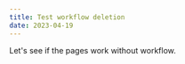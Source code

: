 ```yaml
---
title: Test workflow deletion
date: 2023-04-19
---
```


Let's see if the pages work without workflow.